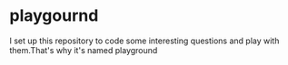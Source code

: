 # playgournd
I set up this repository to code some interesting questions and play with them.That's why it's named playground
